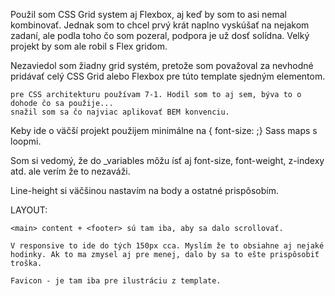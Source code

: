 Použil som CSS Grid system aj Flexbox, aj keď by som to asi nemal kombinovať. Jednak som to chcel prvý krát naplno vyskúšať na nejakom zadaní, ale podla toho čo som pozeral, podpora je už dosť solídna. Velký projekt by som ale robil s Flex gridom.

Nezaviedol som žiadny grid systém, pretože som považoval za nevhodné pridávať celý CSS Grid alebo Flexbox pre túto template sjedným elementom. 

    pre CSS architekturu používam 7-1. Hodil som to aj sem, býva to o dohode čo sa použije...
    snažil som sa čo najviac aplikovať BEM konvenciu.
    
Keby ide o väčší projekt použijem minimálne na { font-size: ;} Sass maps s loopmi.    

Som si vedomý, že do _variables môžu ísť aj font-size, font-weight, z-indexy atd. ale verím že to nezaváži.

Line-height si väčšinou nastavím na body a ostatné prispôsobím.

LAYOUT:

    <main> content + <footer> sú tam iba, aby sa dalo scrollovať.

    V responsive to ide do tých 150px cca. Myslím že to obsiahne aj nejaké hodinky. Ak to ma zmysel aj pre menej, dalo by sa to ešte prispôsobiť troška.

    Favicon - je tam iba pre ilustráciu z template.
